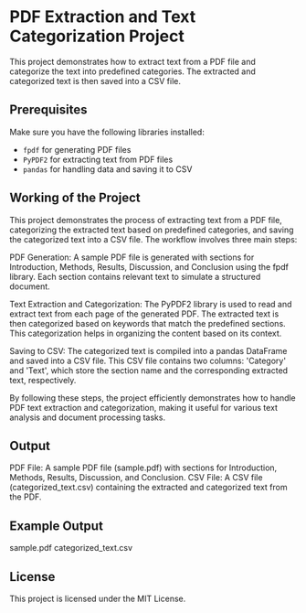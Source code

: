 # PDF Extraction and Text Categorization Project

This project demonstrates how to extract text from a PDF file and categorize the text into predefined categories. The extracted and categorized text is then saved into a CSV file.

## Prerequisites

Make sure you have the following libraries installed:

- `fpdf` for generating PDF files
- `PyPDF2` for extracting text from PDF files
- `pandas` for handling data and saving it to CSV

## Working of the Project
This project demonstrates the process of extracting text from a PDF file, categorizing the extracted text based on predefined categories, and saving the categorized text into a CSV file. The workflow involves three main steps:

PDF Generation: A sample PDF file is generated with sections for Introduction, Methods, Results, Discussion, and Conclusion using the fpdf library. Each section contains relevant text to simulate a structured document.

Text Extraction and Categorization: The PyPDF2 library is used to read and extract text from each page of the generated PDF. The extracted text is then categorized based on keywords that match the predefined sections. This categorization helps in organizing the content based on its context.

Saving to CSV: The categorized text is compiled into a pandas DataFrame and saved into a CSV file. This CSV file contains two columns: 'Category' and 'Text', which store the section name and the corresponding extracted text, respectively.

By following these steps, the project efficiently demonstrates how to handle PDF text extraction and categorization, making it useful for various text analysis and document processing tasks.









## Output
PDF File: A sample PDF file (sample.pdf) with sections for Introduction, Methods, Results, Discussion, and Conclusion.
CSV File: A CSV file (categorized_text.csv) containing the extracted and categorized text from the PDF.
## Example Output
sample.pdf
categorized_text.csv
## License
This project is licensed under the MIT License.

